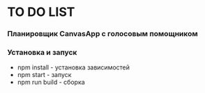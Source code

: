 # TO DO LIST 

### Планировщик CanvasApp с голосовым помощником

### Установка и запуск
* npm install - установка зависимостей
* npm start - запуск
* npm run build - сборка
